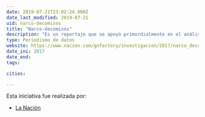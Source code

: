 ```yaml
---
date: 2019-07-21T23:02:24.000Z
date_last_modified: 2019-07-21
uid: narco-decomisos
title: "Narco-decomisos"
description: "Es un reportaje que se apoyó primordialmente en el análisis de una base de datos de la Oficina de las Naciones Unidas contra la Droga y el Delito (UNODC)."
type: Periodismo de datos
website: https://www.nacion.com/gnfactory/investigacion/2017/narco_decomisos/nota1.html?desktop=true
date_ini: 2017
date_end: 
tags:

cities: 

---
```


Esta iniciativa fue realizada por:

- [La Nación](/organizaciones/la-nacion-cr)
